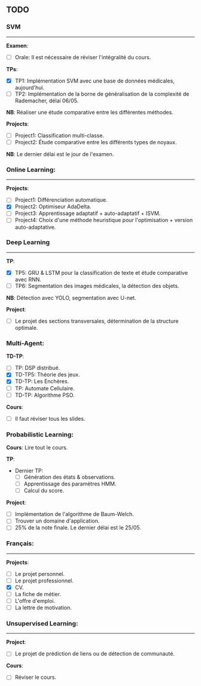 ## TODO


### SVM

---

**Examen**: 
- [ ] Orale: Il est nécessaire de réviser l'intégralité du cours.

**TPs**:
- [x] TP1: Implémentation SVM avec une base de données médicales, aujourd'hui.
- [ ] TP2: Implémentation de la borne de généralisation de la complexité de Rademacher, délai 06/05.

**NB**: Réaliser une étude comparative entre les différentes méthodes.

**Projects**:
- [ ] Project1: Classification multi-classe.
- [ ] Project2: Étude comparative entre les différents types de noyaux.

**NB**: Le dernier délai est le jour de l'examen.

### Online Learning:

---

**Projects**:
- [ ] Project1: Différenciation automatique.
- [x] Project2: Optimiseur AdaDelta.
- [ ] Project3: Apprentissage adaptatif + auto-adaptatif + ISVM.
- [ ] Project4: Choix d'une méthode heuristique pour l'optimisation + version auto-adaptative.

### Deep Learning

---

**TP**:
- [x] TP5: GRU & LSTM pour la classification de texte et étude comparative avec RNN.
- [ ] TP6: Segmentation des images médicales, la détection des objets.

**NB**: Détection avec YOLO, segmentation avec U-net.

**Project**: 
- [ ] Le projet des sections transversales, détermination de la structure optimale.

### Multi-Agent:

**TD-TP**:
- [ ] TP: DSP distribué.
- [x] TD-TP5: Théorie des jeux.
- [x] TD-TP: Les Enchères.
- [ ] TP: Automate Cellulaire.
- [ ] TD-TP: Algorithme PSO.

**Cours**:
- [ ] Il faut réviser tous les slides.

### Probabilistic Learning:

**Cours**: Lire tout le cours.

**TP**:
- Dernier TP:
  - [ ] Génération des états & observations.
  - [ ] Apprentissage des paramètres HMM.
  - [ ] Calcul du score.

**Project**:
- [ ] Implémentation de l'algorithme de Baum-Welch.
- [ ] Trouver un domaine d'application.
- [ ] 25% de la note finale. Le dernier délai est le 25/05.

### Français:

---

**Projects**:
- [ ] Le projet personnel.
- [ ] Le projet professionnel.
- [x] CV.
- [ ] La fiche de métier.
- [ ] L'offre d'emploi.
- [ ] La lettre de motivation.

### Unsupervised Learning:

---

**Project**:
- [ ] Le projet de prédiction de liens ou de détection de communauté.

**Cours**: 
- [ ] Réviser le cours.
